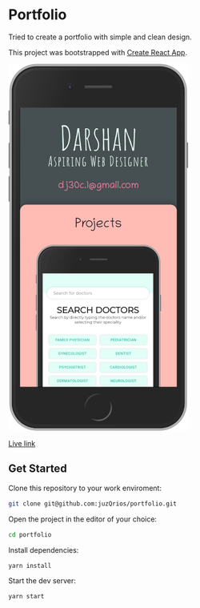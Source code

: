# Portfolio

Tried to create a portfolio with simple and clean design.

This project was bootstrapped with [Create React App](https://github.com/facebook/create-react-app).

![Screenshot](./screenshot.png)

[Live link](https://darshanjayadev.netlify.com/)

## Get Started

Clone this repository to your work enviroment:

```bash
git clone git@github.com:juzQrios/portfolio.git
```

Open the project in the editor of your choice:

```bash
cd portfolio
```

Install dependencies:

```bash
yarn install
````

Start the dev server:

```bash
yarn start
```
